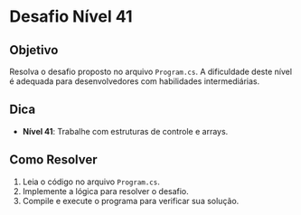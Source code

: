 # Desafio Nível 41

## Objetivo
Resolva o desafio proposto no arquivo `Program.cs`. A dificuldade deste nível é adequada para desenvolvedores com habilidades intermediárias.

## Dica
- **Nível 41**: Trabalhe com estruturas de controle e arrays.

## Como Resolver
1. Leia o código no arquivo `Program.cs`.
2. Implemente a lógica para resolver o desafio.
3. Compile e execute o programa para verificar sua solução.
